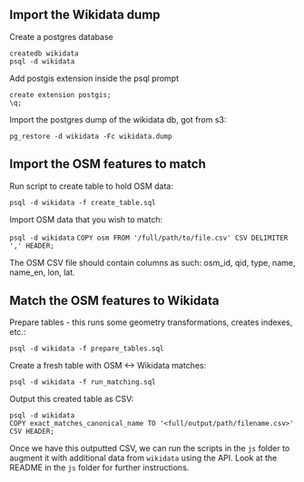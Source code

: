 ## Import the Wikidata dump

Create a postgres database
```
createdb wikidata
psql -d wikidata
```

Add postgis extension inside the psql prompt
```
create extension postgis;
\q;
```

Import the postgres dump of the wikidata db, got from s3:

`pg_restore -d wikidata -Fc wikidata.dump`

## Import the OSM features to match

Run script to create table to hold OSM data:

`psql -d wikidata -f create_table.sql`

Import OSM data that you wish to match:

`psql -d wikidata`
`COPY osm FROM '/full/path/to/file.csv' CSV DELIMITER ',' HEADER;`

The OSM CSV file should contain columns as such: osm_id, qid, type, name, name_en, lon, lat.


## Match the OSM features to Wikidata
Prepare tables - this runs some geometry transformations, creates indexes, etc.:

`psql -d wikidata -f prepare_tables.sql`

Create a fresh table with OSM <-> Wikidata matches:

`psql -d wikidata -f run_matching.sql`

Output this created table as CSV:

`psql -d wikidata`  
`COPY exact_matches_canonical_name TO '<full/output/path/filename.csv>' CSV HEADER;`

Once we have this outputted CSV, we can run the scripts in the `js` folder to augment it with additional data from `wikidata` using the API. Look at the README in the `js` folder for further instructions.

